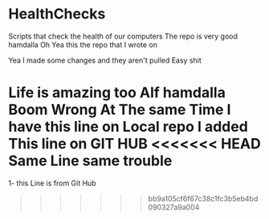 # HealthChecks
Scripts that check the health of our computers
The repo is very good hamdalla
Oh Yea this the repo that I wrote on

Yea I made some changes and they aren't pulled
Easy shit

Life is amazing too Alf hamdalla
Boom Wrong 
At The same Time I have this line on Local repo 
I added This line on GIT HUB
<<<<<<< HEAD
Same Line same trouble
=======
1- this Line is from Git Hub
>>>>>>> bb9a105cf6f67c38c1fc3b5eb4bd090327a9a004

